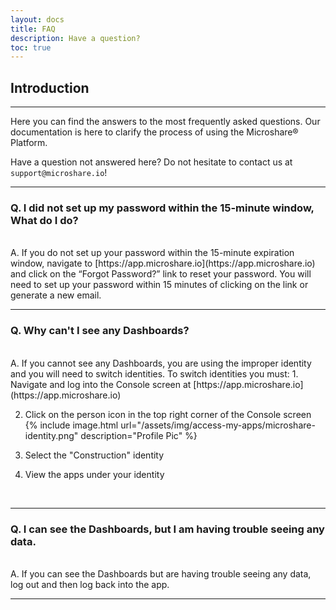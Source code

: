 ```yaml
---
layout: docs
title: FAQ
description: Have a question?
toc: true
---
```



## Introduction
---------------------------------------

Here you can find the answers to the most frequently asked questions. Our documentation is here to clarify the process of using the Microshare® Platform. 

Have a question not answered here? Do not hesitate to contact us at `support@microshare.io`!

---------------------------------------

### Q. I did not set up my password within the 15-minute window, What do I do?
<br>
A. If you do not set up your password within the 15-minute expiration window, navigate to [https://app.microshare.io](https://app.microshare.io) and click on the “Forgot Password?” link to reset your password.  You will need to set up your password within 15 minutes of clicking on the link or generate a new email.
<br>

---------------------------------------

### Q. Why can't I see any Dashboards?
<br>
A.  If you cannot see any Dashboards, you are using the improper identity and you will need to switch identities. To switch identities you must:
1. Navigate and log into the Console screen at [https://app.microshare.io](https://app.microshare.io)

2. Click on the person icon in the top right corner of the Console screen
{% include image.html url="/assets/img/access-my-apps/microshare-identity.png" description="Profile Pic" %}
3. Select the "Construction" identity

4. View the apps under your identity
<br>

---------------------------------------

### Q.  I can see the Dashboards, but I am having trouble seeing any data.
<br>
A.  If you can see the Dashboards but are having trouble seeing any data, log out and then log back into the app.
<br>

---------------------------------------



